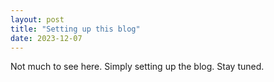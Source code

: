 ```yaml
---
layout: post
title: "Setting up this blog"
date: 2023-12-07
---
```


Not much to see here. Simply setting up the blog. Stay tuned.
